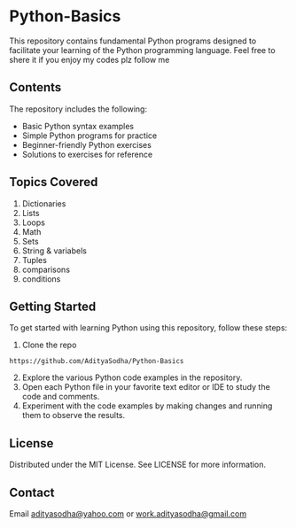 # Python-Basics
This repository contains fundamental Python programs designed to facilitate your learning of the Python programming language.
Feel free to shere it if you enjoy my codes plz follow me 
## Contents
The repository includes the following:
*   Basic Python syntax examples
*   Simple Python programs for practice
*   Beginner-friendly Python exercises
*   Solutions to exercises for reference
## Topics Covered
1. Dictionaries
2. Lists
3. Loops
4. Math
5. Sets
6. String & variabels
7. Tuples
8. comparisons
9. conditions
## Getting Started
To get started with learning Python using this repository, follow these steps:
1. Clone the repo
```shell
https://github.com/AdityaSodha/Python-Basics
```
2. Explore the various Python code examples in the repository.
3. Open each Python file in your favorite text editor or IDE to study the code and comments.
4. Experiment with the code examples by making changes and running them to observe the results.
## License
Distributed under the MIT License. See LICENSE for more information.
## Contact
Email adityasodha@yahoo.com or work.adityasodha@gmail.com
